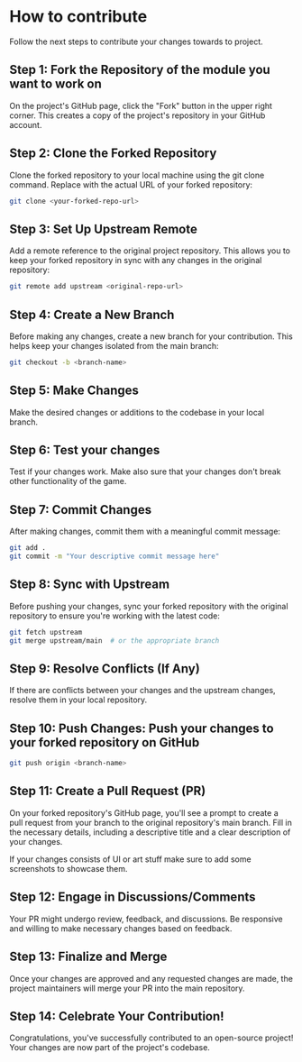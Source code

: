 # How to contribute
Follow the next steps to contribute your changes towards to project.

## Step 1: Fork the Repository of the module you want to work on

On the project's GitHub page, click the "Fork" button in the upper right corner. This creates a copy of the project's repository in your GitHub account.

## Step 2: Clone the Forked Repository

Clone the forked repository to your local machine using the git clone command. Replace <your-forked-repo-url> with the actual URL of your forked repository:

```bash
git clone <your-forked-repo-url>
```

## Step 3: Set Up Upstream Remote

Add a remote reference to the original project repository. This allows you to keep your forked repository in sync with any changes in the original repository:

```bash
git remote add upstream <original-repo-url>
```

## Step 4: Create a New Branch

Before making any changes, create a new branch for your contribution. This helps keep your changes isolated from the main branch:

```bash
git checkout -b <branch-name>
```

## Step 5: Make Changes

Make the desired changes or additions to the codebase in your local branch.

## Step 6: Test your changes

Test if your changes work. Make also sure that your changes don't break other functionality of the game.
   
## Step 7: Commit Changes

After making changes, commit them with a meaningful commit message:

```bash
git add .
git commit -m "Your descriptive commit message here"
```

## Step 8: Sync with Upstream

Before pushing your changes, sync your forked repository with the original repository to ensure you're working with the latest code:

```bash
git fetch upstream
git merge upstream/main  # or the appropriate branch
```

## Step 9: Resolve Conflicts (If Any)

If there are conflicts between your changes and the upstream changes, resolve them in your local repository.

## Step 10: Push Changes: Push your changes to your forked repository on GitHub

```bash
git push origin <branch-name>
```

## Step 11: Create a Pull Request (PR)

On your forked repository's GitHub page, you'll see a prompt to create a pull request from your branch to the original repository's main branch. Fill in the necessary details, including a descriptive title and a clear description of your changes.

If your changes consists of UI or art stuff make sure to add some screenshots to showcase them.

## Step 12: Engage in Discussions/Comments

Your PR might undergo review, feedback, and discussions. Be responsive and willing to make necessary changes based on feedback.

## Step 13: Finalize and Merge

Once your changes are approved and any requested changes are made, the project maintainers will merge your PR into the main repository.

## Step 14: Celebrate Your Contribution!

Congratulations, you've successfully contributed to an open-source project! Your changes are now part of the project's codebase.
